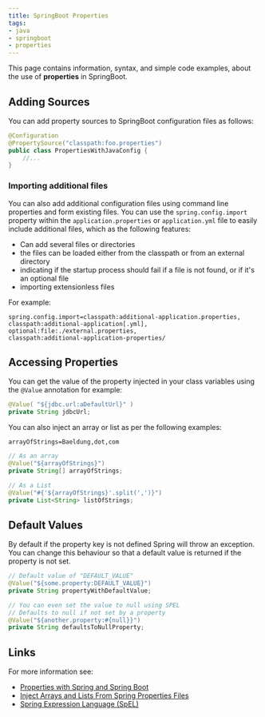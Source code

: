 ```yaml
---
title: SpringBoot Properties
tags:
- java
- springboot
- properties
---
```


This page contains information, syntax, and simple code examples, about the use of **properties** in SpringBoot.
<!--more-->

## Adding Sources

You can add property sources to SpringBoot configuration files as follows:

```java
@Configuration
@PropertySource("classpath:foo.properties")
public class PropertiesWithJavaConfig {
    //...
}
```

### Importing additional files

You can also add additional configuration files using command line properties and form existing files.
You can use the `spring.config.import` property within the `application.properties` or `application.yml` file to easily 
include additional files, which as the following features:

* Can add several files or directories
* the files can be loaded either from the classpath or from an external directory
* indicating if the startup process should fail if a file is not found, or if it's an optional file
* importing extensionless files

For example:
```properties
spring.config.import=classpath:additional-application.properties,
classpath:additional-application[.yml],
optional:file:./external.properties,
classpath:additional-application-properties/
```

## Accessing Properties

You can get the value of the property injected in your class variables using the `@Value` annotation for example:

```java
@Value( "${jdbc.url:aDefaultUrl}" )
private String jdbcUrl;
```

You can also inject an array or list as per the following examples:

```properties
arrayOfStrings=Baeldung,dot,com
```

```java
// As an array
@Value("${arrayOfStrings}")
private String[] arrayOfStrings;

// As a List
@Value("#{'${arrayOfStrings}'.split(',')}")
private List<String> listOfStrings;
```

## Default Values

By default if the property key is not defined Spring will throw an exception. You can change this behaviour so that a 
default value is returned if the property is not set.

```java
// Default value of "DEFAULT_VALUE"
@Value("${some.property:DEFAULT_VALUE}")
private String propertyWithDefaultValue;

// You can even set the value to null using SPEL
// Defaults to null if not set by a property
@Value("${another.property:#{null}}")
private String defaultsToNullProperty;
```


## Links

For more information see:
* [Properties with Spring and Spring Boot](https://www.baeldung.com/properties-with-spring)
* [Inject Arrays and Lists From Spring Properties Files](https://www.baeldung.com/spring-inject-arrays-lists)
* [Spring Expression Language (SpEL)](https://docs.spring.io/spring-framework/reference/core/expressions.html)


